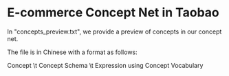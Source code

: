 # E-commerce Concept Net in Taobao

In "concepts_preview.txt", we provide a preview of concepts in our concept net. 

The file is in Chinese with a format as follows:

Concept \t Concept Schema \t Expression using Concept Vocabulary
